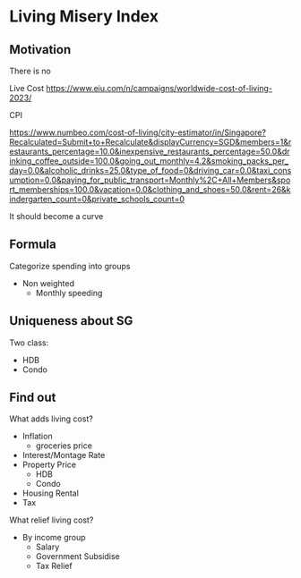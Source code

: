 # Living Misery Index

## Motivation

There is no

Live Cost
https://www.eiu.com/n/campaigns/worldwide-cost-of-living-2023/



CPI


https://www.numbeo.com/cost-of-living/city-estimator/in/Singapore?Recalculated=Submit+to+Recalculate&displayCurrency=SGD&members=1&restaurants_percentage=10.0&inexpensive_restaurants_percentage=50.0&drinking_coffee_outside=100.0&going_out_monthly=4.2&smoking_packs_per_day=0.0&alcoholic_drinks=25.0&type_of_food=0&driving_car=0.0&taxi_consumption=0.0&paying_for_public_transport=Monthly%2C+All+Members&sport_memberships=100.0&vacation=0.0&clothing_and_shoes=50.0&rent=26&kindergarten_count=0&private_schools_count=0

It should become a curve

## Formula

Categorize spending into groups
* Non weighted
  * Monthly speeding

## Uniqueness about SG

Two class:
* HDB
* Condo

## Find out

What adds living cost?

* Inflation
  * groceries price
* Interest/Montage Rate
* Property Price
  * HDB
  * Condo
* Housing Rental
* Tax

What relief living cost?

* By income group
  * Salary
  * Government Subsidise
  * Tax Relief

